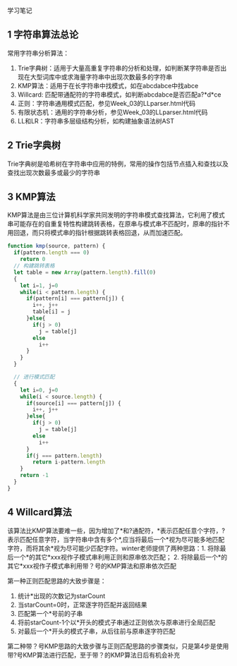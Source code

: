 学习笔记
## 1 字符串算法总论
常用字符串分析算法：
1. Trie字典树：适用于大量高重复字符串的分析和处理，如判断某字符串是否出现在大型词库中或求海量字符串中出现次数最多的字符串
2. KMP算法：适用于在长字符串中找模式，如在abcdabce中找abce
3. Willcard: 匹配带通配符的字符串模式，如判断abcdabce是否匹配a?\*d\*ce
4. 正则：字符串通用模式匹配，参见Week_03的LLparser.html代码
5. 有限状态机：通用的字符串分析，参见Week_03的LLparser.html代码
6. LL和LR：字符串多层级结构分析，如构建抽象语法树AST
## 2 Trie字典树
Trie字典树是哈希树在字符串中应用的特例，常用的操作包括节点插入和查找以及查找出现次数最多或最少的字符串
## 3 KMP算法
KMP算法是由三位计算机科学家共同发明的字符串模式查找算法，它利用了模式串可能存在的自重复特性构建跳转表格，在原串与模式串不匹配时，原串的指针不用回退，而只将模式串的指针根据跳转表格回退，从而加速匹配。
```js
function kmp(source, pattern) {
  if(pattern.length === 0)
    return 0 
  // 构建跳转表格
  let table = new Array(pattern.length).fill(0)
  {
    let i=1, j=0
    while(i < pattern.length) {
      if(pattern[i] === pattern[j]) {
        i++, j++
        table[i] = j
      }else{
        if(j > 0) 
          j = table[j]
        else
          i++
      }
    }
  }

  // 进行模式匹配
  {
    let i=0, j=0
    while(i < source.length) {
      if(source[i] === pattern[j]) {
        i++, j++
      }else{
        if(j > 0) 
          j = table[j]
        else
          i++
      }
      if(j === pattern.length) 
        return i-pattern.length
    }
    return -1
  }
}
```
## 4 Willcard算法
该算法比KMP算法要难一些，因为增加了\*和?通配符，\*表示匹配任意个字符，?表示匹配任意字符，当字符串中含有多个\*,应当将最后一个\*视为尽可能多地匹配字符，而将其余*视为尽可能少匹配字符。winter老师提供了两种思路：1. 将除最后一个\*的其它\*xxx视作子模式串利用正则和原串依次匹配； 2. 将除最后一个\*的其它\*xxx视作子模式串利用带？号的KMP算法和原串依次匹配

第一种正则匹配思路的大致步骤是：
1. 统计*出现的次数记为starCount
2. 当starCount=0时，正常逐字符匹配并返回结果
3. 匹配第一个*号前的子串
4. 将前starCount-1个以*开头的模式子串通过正则依次与原串进行全局匹配
5. 对最后一个*开头的模式子串，从后往前与原串逐字符匹配

第二种带？号KMP思路的大致步骤与正则匹配思路的步骤类似，只是第4步是使用带?号KMP算法进行匹配，至于带？的KMP算法日后有机会补充